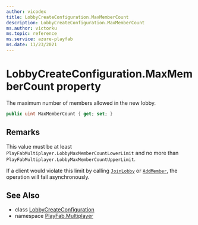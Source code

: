 ```yaml
---
author: vicodex
title: LobbyCreateConfiguration.MaxMemberCount
description: LobbyCreateConfiguration.MaxMemberCount
ms.author: victorku
ms.topic: reference
ms.service: azure-playfab
ms.date: 11/23/2021
---
```


# LobbyCreateConfiguration.MaxMemberCount property

The maximum number of members allowed in the new lobby.

```csharp
public uint MaxMemberCount { get; set; }
```

## Remarks

This value must be at least `PlayFabMultiplayer.LobbyMaxMemberCountLowerLimit` and no more than `PlayFabMultiplayer.LobbyMaxMemberCountUpperLimit`.

If a client would violate this limit by calling [`JoinLobby`](../PlayFabMultiplayer/JoinLobby.md) or [`AddMember`](../Lobby/AddMember.md), the operation will fail asynchronously.

## See Also

* class [LobbyCreateConfiguration](../LobbyCreateConfiguration.md)
* namespace [PlayFab.Multiplayer](../../PlayFabMultiplayerSDK.md)

